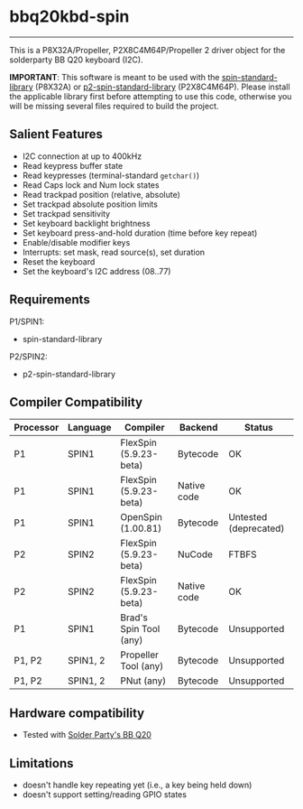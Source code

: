 # bbq20kbd-spin 
---------------

This is a P8X32A/Propeller, P2X8C4M64P/Propeller 2 driver object for the solderparty BB Q20 keyboard (I2C).

**IMPORTANT**: This software is meant to be used with the [spin-standard-library](https://github.com/avsa242/spin-standard-library) (P8X32A) or [p2-spin-standard-library](https://github.com/avsa242/p2-spin-standard-library) (P2X8C4M64P). Please install the applicable library first before attempting to use this code, otherwise you will be missing several files required to build the project.

## Salient Features

* I2C connection at up to 400kHz
* Read keypress buffer state
* Read keypresses (terminal-standard `getchar()`)
* Read Caps lock and Num lock states
* Read trackpad position (relative, absolute)
* Set trackpad absolute position limits
* Set trackpad sensitivity
* Set keyboard backlight brightness
* Set keyboard press-and-hold duration (time before key repeat)
* Enable/disable modifier keys
* Interrupts: set mask, read source(s), set duration
* Reset the keyboard
* Set the keyboard's I2C address ($08..$77)

## Requirements

P1/SPIN1:
* spin-standard-library

P2/SPIN2:
* p2-spin-standard-library

## Compiler Compatibility

| Processor | Language | Compiler               | Backend     | Status                |
|-----------|----------|------------------------|-------------|-----------------------|
| P1	    | SPIN1    | FlexSpin (5.9.23-beta)	| Bytecode    | OK                    |
| P1	    | SPIN1    | FlexSpin (5.9.23-beta) | Native code | OK                    |
| P1        | SPIN1    | OpenSpin (1.00.81)     | Bytecode    | Untested (deprecated) |
| P2        | SPIN2    | FlexSpin (5.9.23-beta) | NuCode      | FTBFS                 |
| P2        | SPIN2    | FlexSpin (5.9.23-beta) | Native code | OK                    |
| P1        | SPIN1    | Brad's Spin Tool (any) | Bytecode    | Unsupported           |
| P1, P2    | SPIN1, 2 | Propeller Tool (any)   | Bytecode    | Unsupported           |
| P1, P2    | SPIN1, 2 | PNut (any)             | Bytecode    | Unsupported           |

## Hardware compatibility

* Tested with [Solder Party's BB Q20](https://www.solder.party/docs/bbq20kbd/)

## Limitations

* doesn't handle key repeating yet (i.e., a key being held down)
* doesn't support setting/reading GPIO states

